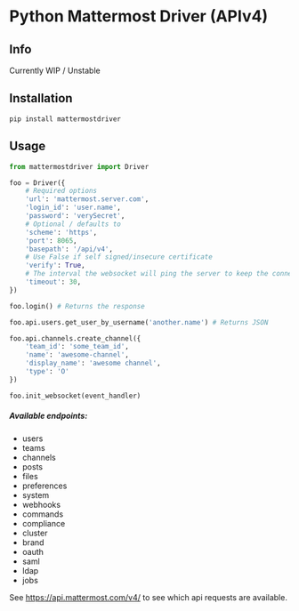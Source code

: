 # Python Mattermost Driver (APIv4)

## Info

Currently WIP / Unstable

## Installation

`pip install mattermostdriver`

## Usage

```python
from mattermostdriver import Driver

foo = Driver({
    # Required options
    'url': 'mattermost.server.com',
    'login_id': 'user.name',
    'password': 'verySecret',
    # Optional / defaults to
	'scheme': 'https',
	'port': 8065,
	'basepath': '/api/v4',
	# Use False if self signed/insecure certificate
	'verify': True,
	# The interval the websocket will ping the server to keep the connection alive
	'timeout': 30,
})

foo.login() # Returns the response

foo.api.users.get_user_by_username('another.name') # Returns JSON

foo.api.channels.create_channel({
    'team_id': 'some_team_id',
    'name': 'awesome-channel',
    'display_name': 'awesome channel',
    'type': 'O'
})

foo.init_websocket(event_handler)
```

##### Available endpoints:
 - users
 - teams
 - channels
 - posts
 - files
 - preferences
 - system
 - webhooks
 - commands
 - compliance
 - cluster
 - brand
 - oauth
 - saml
 - ldap
 - jobs

See https://api.mattermost.com/v4/ to see which api requests are available.
